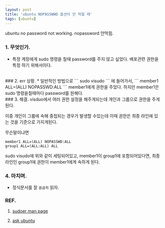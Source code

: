 ```yaml
---
layout: post
title: 'ubuntu NOPASSWWD 옵션이 안 먹힐 때'
tags: [ubuntu]
---
```

ubuntu no password not working. nopassword 안먹힘.

### 1. 무엇인가.
* 특정 계정에게 sudo 명령을 칠때 password를 주지 않고 싶었다. 배포관련 권한을 특정 하기 위해서이다.


<br>
### 2. err 상황.
*  일반적인 방법으로 
```
sudo visudo
```
에 들어가서,
```
member1 ALL=(ALL) NOPASSWD:ALL
```
member1에게 권한을 주었다.
하지만 member1은 sudo 명령을칠때마다 password를 원해다.


<br>
### 3. 해결.
visduo에서 여러 권한 설정을 해주게되는데 개인과 그룹으로 권한을 주게된다. 

이중 개인이 그룹에 속해 중첩되는 경우가 발생할 수있는데 이때 권한은 최종 라인에 있는 것을 기준으로 가지게된다.

무슨말이냐면

```
member1 ALL=(ALL) NOPASSWD:ALL
group1 ALL=(ALL:ALL) ALL
```

sudo visudo에 위와 같이 세팅되어있고, member1이 group1에 포함되어있다면, 
최종 라인인 group1에 권한이 member1에게 속하게 된다. 


### 4. 마치며.
* 정식문서를 잘 `꼼곰히` 읽자. 

### REF.
1. [sudoer man page](https://www.sudo.ws/man/1.8.15/sudoers.man.html)

2. [ask ubuntu](https://askubuntu.com/questions/100051/why-is-sudoers-nopasswd-option-not-working)

